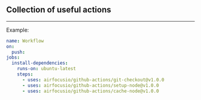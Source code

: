 ## Collection of useful actions

---

Example:

````yaml
name: Workflow
on:
  push:
jobs:
  install-dependencies:
    runs-on: ubuntu-latest
    steps:
      - uses: airfocusio/github-actions/git-checkout@v1.0.0
      - uses: airfocusio/github-actions/setup-node@v1.0.0
      - uses: airfocusio/github-actions/cache-node@v1.0.0
````